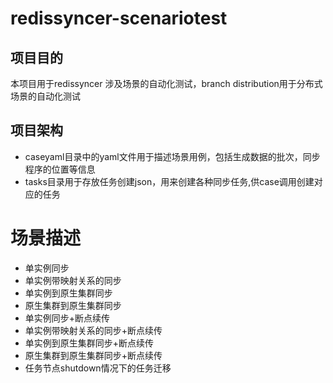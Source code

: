 # redissyncer-scenariotest

## 项目目的

本项目用于redissyncer 涉及场景的自动化测试，branch distribution用于分布式场景的自动化测试

## 项目架构

* caseyaml目录中的yaml文件用于描述场景用例，包括生成数据的批次，同步程序的位置等信息
* tasks目录用于存放任务创建json，用来创建各种同步任务,供case调用创建对应的任务

# 场景描述

* 单实例同步
* 单实例带映射关系的同步
* 单实例到原生集群同步
* 原生集群到原生集群同步
* 单实例同步+断点续传
* 单实例带映射关系的同步+断点续传
* 单实例到原生集群同步+断点续传
* 原生集群到原生集群同步+断点续传
* 任务节点shutdown情况下的任务迁移
